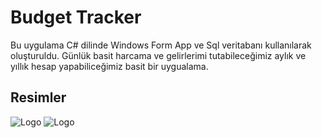
# Budget Tracker

Bu uygulama C# dilinde Windows Form App ve Sql veritabanı kullanılarak oluşturuldu.
Günlük basit harcama ve gelirlerimi tutabileceğimiz aylık ve yıllık hesap yapabiliceğimiz basit bir uygualama.


## Resimler


![Logo](https://i.hizliresim.com/3tal38v.png)
![Logo](https://i.hizliresim.com/9ggy0qa.png)
